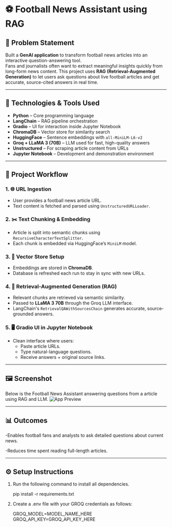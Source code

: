 # ⚽ Football News Assistant using RAG

## 📌 Problem Statement  
Built a **GenAI application** to transform football news articles into an interactive question-answering tool.  
Fans and journalists often want to extract meaningful insights quickly from long-form news content. This project uses **RAG (Retrieval-Augmented Generation)** to let users ask questions about live football articles and get accurate, source-cited answers in real time.

---

## 🧰 Technologies & Tools Used

- **Python** – Core programming language
- **LangChain** – RAG pipeline orchestration
- **Gradio** – UI for interaction inside Jupyter Notebook
- **ChromaDB** – Vector store for similarity search
- **HuggingFace** – Sentence embeddings with `all-MiniLM-L6-v2`
- **Groq + LLaMA 3 (70B)** – LLM used for fast, high-quality answers
- **Unstructured** – For scraping article content from URLs
- **Jupyter Notebook** – Development and demonstration environment

---

## 🧪 Project Workflow

### 1. 🌐 URL Ingestion
- User provides a football news article URL.
- Text content is fetched and parsed using `UnstructuredURLLoader`.

### 2. ✂️ Text Chunking & Embedding
- Article is split into semantic chunks using `RecursiveCharacterTextSplitter`.
- Each chunk is embedded via HuggingFace’s `MiniLM` model.

### 3. 🧠 Vector Store Setup
- Embeddings are stored in **ChromaDB**.
- Database is refreshed each run to stay in sync with new URLs.

### 4. 🤖 Retrieval-Augmented Generation (RAG)
- Relevant chunks are retrieved via semantic similarity.
- Passed to **LLaMA 3 70B** through the Groq LLM interface.
- LangChain's `RetrievalQAWithSourcesChain` generates accurate, source-grounded answers.

### 5. 🖥️ Gradio UI in Jupyter Notebook
- Clean interface where users:
  - Paste article URLs.
  - Type natural-language questions.
  - Receive answers + original source links.

---

## 🖼️ Screenshot
Below is the Football News Assistant answering questions from a article using RAG and LLM.
![App Preview](APP.jpg)


---

## 📊 Outcomes
-Enables football fans and analysts to ask detailed questions about current news.

-Reduces time spent reading full-length articles.

---

## ⚙️ Setup Instructions
1) Run the following command to install all dependencies.

   pip install -r requirements.txt

2) Create a .env file with your GROQ credentials as follows:

   GROQ_MODEL=MODEL_NAME_HERE
   GROQ_API_KEY=GROQ_API_KEY_HERE
